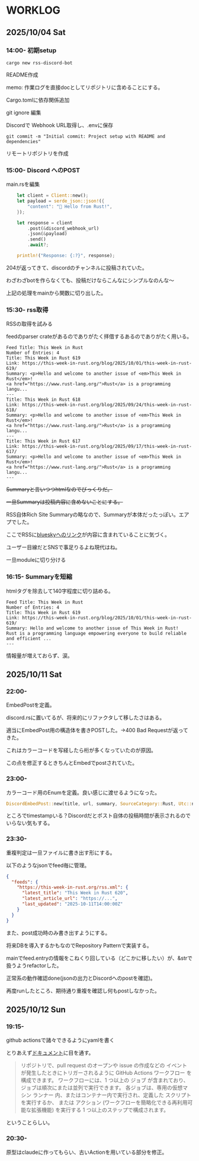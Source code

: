 # WORKLOG

## 2025/10/04 Sat

### 14:00- 初期setup

`cargo new rss-discord-bot`

README作成

memo: 作業ログを直接docとしてリポジトリに含めることにする。

Cargo.tomlに依存関係追加

git ignore 編集

Discordで Webhook URL取得し、.envに保存

`git commit -m "Initial commit: Project setup with README and dependencies"`

リモートリポジトリを作成

### 15:00- Discord へのPOST

main.rsを編集

```rust
    let client = Client::new();
    let payload = serde_json::json!({
        "content": "🦀 Hello from Rust!",
    });

    let response = client
        .post(&discord_webhook_url)
        .json(&payload)
        .send()
        .await?;

    println!("Response: {:?}", response);
```

204が返ってきて、discordのチャンネルに投稿されていた。

わざわざbotを作らなくても、投稿だけならこんなにシンプルなのんな〜

上記の処理をmainから関数に切り出した。

### 15:30- rss取得

RSSの取得を試みる

feedのparser crateがあるのでありがたく拝借するあるのでありがたく用いる。

```
Feed Title: This Week in Rust
Number of Entries: 4
Title: This Week in Rust 619
Link: https://this-week-in-rust.org/blog/2025/10/01/this-week-in-rust-619/
Summary: <p>Hello and welcome to another issue of <em>This Week in Rust</em>!
<a href="https://www.rust-lang.org/">Rust</a> is a programming langu...
---
Title: This Week in Rust 618
Link: https://this-week-in-rust.org/blog/2025/09/24/this-week-in-rust-618/
Summary: <p>Hello and welcome to another issue of <em>This Week in Rust</em>!
<a href="https://www.rust-lang.org/">Rust</a> is a programming langu...
---
Title: This Week in Rust 617
Link: https://this-week-in-rust.org/blog/2025/09/17/this-week-in-rust-617/
Summary: <p>Hello and welcome to another issue of <em>This Week in Rust</em>!
<a href="https://www.rust-lang.org/">Rust</a> is a programming langu...
---
```

<s>Summaryと言いつつhtmlなのでびっくりだ。

一旦Summaryは投稿内容に含めないことにする。</s>

 RSS自体Rich Site Summaryの略なので、Summaryが本体だったっぽい。エアプでした。

ここでRSSに[blueskyへのリンク](https://bsky.app/profile/thisweekinrust.bsky.social)が内容に含まれていることに気づく。

ユーザー目線だとSNSで事足りるよね現代はね。

一旦moduleに切り分ける

### 16:15- Summaryを短縮

htmlタグを除去して140字程度に切り詰める。

```
Feed Title: This Week in Rust
Number of Entries: 4
Title: This Week in Rust 619
Link: https://this-week-in-rust.org/blog/2025/10/01/this-week-in-rust-619/
Summary: Hello and welcome to another issue of This Week in Rust!
Rust is a programming language empowering everyone to build reliable and efficient ...
---
```

情報量が増えておらず、涙。

## 2025/10/11 Sat

### 22:00-

EmbedPostを定義。

discord.rsに置いてるが、将来的にリファクタして移したさはある。

適当にEmbedPost用の構造体を書きPOSTした。→400 Bad Requestが返ってきた。

これはカラーコードを写経したら桁が多くなっていたのが原因。

この点を修正するときちんとEmbedでpostされていた。

### 23:00-

カラーコード用のEnumを定義。良い感じに渡せるようになった。

```rust
DiscordEmbedPost::new(title, url, summary, SourceCategory::Rust, Utc::now());
```

ところでtimestampいる？Discordだとポスト自体の投稿時間が表示されるのでいらない気もする。

### 23:30-

重複判定は一旦ファイルに書き出す形にする。

以下のようなjsonでfeed毎に管理。

```json
{
  "feeds": {
    "https://this-week-in-rust.org/rss.xml": {
      "latest_title": "This Week in Rust 620",
      "latest_article_url": "https://...",
      "last_updated": "2025-10-11T14:00:00Z"
    }
  }
}
```

また、post成功時のみ書き出すようにする。

将来DBを導入するかもなのでRepository Patternで実装する。

mainでfeed.entryの情報をこねくり回している（どこかに移したい）が、&strで扱うようrefactorした。

正常系の動作確認done(jsonの出力とDiscordへのpostを確認)。

再度runしたところ、期待通り重複を確認し何もpostしなかった。

## 2025/10/12 Sun

### 19:15-

github actionsで諸々できるようにyamlを書く

とりあえず[ドキュメント](https://docs.github.com/ja/actions)に目を通す。

> リポジトリで、pull request のオープンや issue の作成などの イベント が発生したときにトリガーされるように GitHub Actions ワークフロー を構成できます。
ワークフローには、1 つ以上の ジョブ が含まれており、ジョブは順次にまたは並列で実行できます。
各ジョブは、専用の仮想マシン ランナー 内、またはコンテナー内で実行され、定義した スクリプト を実行するか、
または アクション (ワークフローを簡略化できる再利用可能な拡張機能) を実行する 1 つ以上のステップで構成されます。

ということらしい。

### 20:30-

原型はclaudeに作ってもらい、古いActionを用いている部分を修正。
